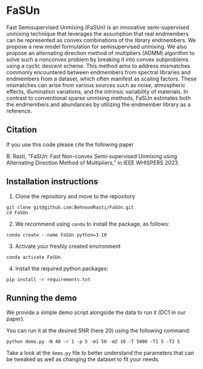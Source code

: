 # FaSUn
Fast Semisupervised Unmixing (FaSUn) is an innovative semi-supervised unmixing technique that leverages the assumption that real endmembers can be represented as convex combinations of the library endmembers. We propose a new model formulation for semisupervised unmixing. We also propose an alternating direction method of multipliers (ADMM) algorithm to solve such a nonconvex problem by breaking it into convex subproblems using a cyclic descent scheme. This method aims to address mismatches commonly encountered between endmembers from spectral libraries and endmembers from a dataset, which often manifest as scaling factors. These mismatches can arise from various sources such as noise, atmospheric effects, illumination variations, and the intrinsic variability of materials. In contrast to conventional sparse unmixing methods, FaSUn estimates both the endmembers and abundances by utilizing the endmember library as a reference. 

## Citation
If you use this code please cite the following paper

B. Rasti, "FaSUn: Fast Non-convex Semi-supervised Unmixing using Alternating Direction Method of Multipliers," in IEEE WHISPERS 2023.

## Installation instructions

1. Clone the repository and move to the repository

```shell
git clone git@github.com:BehnoodRasti/FaSUn.git
cd FaSUn
```

2. We recommend using `conda` to install the package, as follows:

```shell
conda create --name FaSUn python=3.10
```
3. Activate your freshly created environment
```shell
conda activate FaSUn
```

4. Install the required python packages:
```shell
pip install -r requirements.txt
```

## Running the demo

We provide a simple demo script alongside the data to run it (DC1 in our paper).

You can run it at the desired SNR (here 20) using the following command:

```shell
python demo.py -N 40 -r 1 -p 5 -m1 50 -m2 10 -T 5000 -T1 5 -T2 5
```

Take a look at the `demo.py` file to better understand the parameters that can be tweaked as well as changing the dataset to fit your needs.
